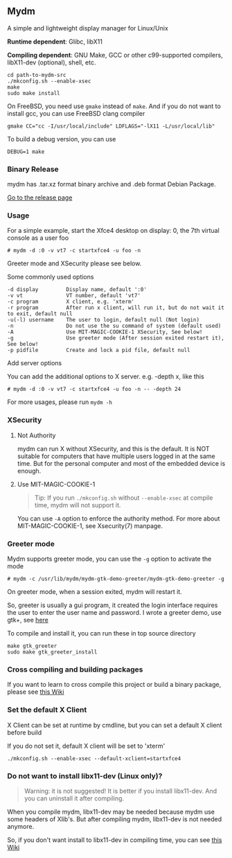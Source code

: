 ## Mydm

A simple and lightweight display manager for Linux/Unix

**Runtime dependent**: Glibc, libX11

**Compiling dependent**: GNU Make, GCC or other c99-supported compilers, libX11-dev (optional), shell, etc.

```
cd path-to-mydm-src
./mkconfig.sh --enable-xsec
make
sudo make install
```

On FreeBSD, you need use `gmake` instead of `make`. And if you do not want to install gcc, you can use FreeBSD clang compiler

```
gmake CC="cc -I/usr/local/include" LDFLAGS="-lX11 -L/usr/local/lib"
```

To build a debug version, you can use

```
DEBUG=1 make
```

### Binary Release

mydm has .tar.xz format binary archive and .deb format Debian Package.

[Go to the release page](https://github.com/thdaemon/mydm/releases)

### Usage

For a simple example, start the Xfce4 desktop on display: 0, the 7th virtual console as a user foo

```
# mydm -d :0 -v vt7 -c startxfce4 -u foo -n
```

Greeter mode and XSecurity please see below.

Some commonly used options

```
-d display         Display name, default ':0'
-v vt              VT number, default 'vt7'
-c program         X client, e.g. 'xterm'
-r program         After run x client, will run it, but do not wait it to exit, default null
-u(-l) username    The user to login, default null (Not login)
-n                 Do not use the su command of system (default used)
-A                 Use MIT-MAGIC-COOKIE-1 XSecurity, See below!
-g                 Use greeter mode (After session exited restart it), See below!
-p pidfile         Create and lock a pid file, default null
```

Add server options

You can add the additional options to X server. e.g. -depth x, like this

```
# mydm -d :0 -v vt7 -c startxfce4 -u foo -n -- -depth 24
```

For more usages, please run `mydm -h`

### XSecurity

1. Not Authority

	mydm can run X without XSecurity, and this is the default. It is NOT suitable for computers that have multiple users logged in at the same time. But for the personal computer and most of the embedded device is enough.

2. Use MIT-MAGIC-COOKIE-1

	> Tip: If you run `./mkconfig.sh` without `--enable-xsec` at compile time, mydm will not support it.

	You can use `-A` option to enforce the authority method. For more about MIT-MAGIC-COOKIE-1, see Xsecurity(7) manpage.

### Greeter mode

Mydm supports greeter mode, you can use the `-g` option to activate the mode

```
# mydm -c /usr/lib/mydm/mydm-gtk-demo-greeter/mydm-gtk-demo-greeter -g
```

On greeter mode, when a session exited, mydm will restart it.

So, greeter is usually a gui program, it created the login interface requires the user to enter the user name and password. I wrote a greeter demo, use gtk+, see [here](greeters/mydm-gtk-demo-greeter)

To compile and install it, you can run these in top source directory

```
make gtk_greeter
sudo make gtk_greeter_install
```

### Cross compiling and building packages

If you want to learn to cross compile this project or build a binary package, please see [this Wiki](doc/cross-and-package.md)

### Set the default X Client

X Client can be set at runtime by cmdline, but you can set a default X client before build

If you do not set it, default X client will be set to 'xterm'

```
./mkconfig.sh --enable-xsec --default-xclient=startxfce4
```

### Do not want to install libx11-dev (Linux only)?

> Warning: it is not suggested! It is better if you install libx11-dev. And you can uninstall it after compiling.

When you compile mydm, libx11-dev may be needed because mydm use some headers of Xlib's. But after compiling mydm, libx11-dev is not needed anymore.

So, if you don't want install to libx11-dev in compiling time, you can see [this Wiki](doc/own-libx11dev.md)
